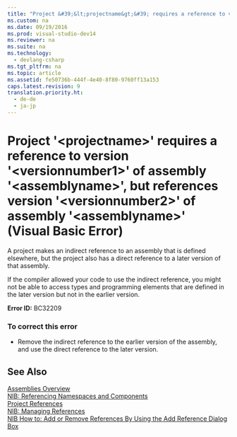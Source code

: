 ```yaml
---
title: "Project &#39;&lt;projectname&gt;&#39; requires a reference to version &#39;&lt;versionnumber1&gt;&#39; of assembly &#39;&lt;assemblyname&gt;&#39;, but references version &#39;&lt;versionnumber2&gt;&#39; of assembly &#39;&lt;assemblyname&gt;&#39; (Visual Basic Error)"
ms.custom: na
ms.date: 09/19/2016
ms.prod: visual-studio-dev14
ms.reviewer: na
ms.suite: na
ms.technology: 
  - devlang-csharp
ms.tgt_pltfrm: na
ms.topic: article
ms.assetid: fe50736b-444f-4e40-8f80-9760ff13a153
caps.latest.revision: 9
translation.priority.ht: 
  - de-de
  - ja-jp
---
```

# Project &#39;&lt;projectname&gt;&#39; requires a reference to version &#39;&lt;versionnumber1&gt;&#39; of assembly &#39;&lt;assemblyname&gt;&#39;, but references version &#39;&lt;versionnumber2&gt;&#39; of assembly &#39;&lt;assemblyname&gt;&#39; (Visual Basic Error)
A project makes an indirect reference to an assembly that is defined elsewhere, but the project also has a direct reference to a later version of that assembly.  
  
 If the compiler allowed your code to use the indirect reference, you might not be able to access types and programming elements that are defined in the later version but not in the earlier version.  
  
 **Error ID:** BC32209  
  
### To correct this error  
  
-   Remove the indirect reference to the earlier version of the assembly, and use the direct reference to the later version.  
  
## See Also  
 [Assemblies Overview](assetId:///2cfebe19-7436-49f1-bd99-3c4019f0b676)   
 [NIB: Referencing Namespaces and Components](assetId:///568fa759-796b-44cd-bf5e-1cf8de6e38fd)   
 [Project References](../Topic/Managing%20references%20in%20a%20project.md)   
 [NIB: Managing References](assetId:///910912ce-0dc9-4569-9274-32c44a20cb2c)   
 [NIB How to: Add or Remove References By Using the Add Reference Dialog Box](assetId:///3bd75d61-f00c-47c0-86a2-dd1f20e231c9)